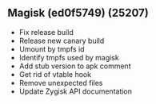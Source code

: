 ## Magisk (ed0f5749) (25207)

- Fix release build
- Release new canary build
- Umount by tmpfs id
- Identify tmpfs used by magisk
- Add stub version to apk comment
- Get rid of vtable hook
- Remove unexpected files
- Update Zygisk API documentation

